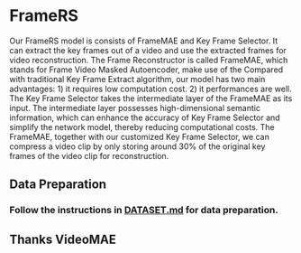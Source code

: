 # FrameRS


Our FrameRS model is consists of FrameMAE and Key Frame Selector. It can
extract the key frames out of a video and use the extracted frames for 
video reconstruction. The Frame Reconstructor is called FrameMAE, which 
stands for Frame Video Masked Autoencoder, make use of the Compared with 
traditional Key Frame Extract algorithm, our model has two main advantages: 1) it 
requires low computation cost. 2) it performances are well. The Key Frame Selector
takes the intermediate layer of the FrameMAE as its input. The intermediate layer 
possesses high-dimensional semantic information, which can enhance the accuracy of 
Key Frame Selector and simplify the network model, thereby reducing computational costs.
The FrameMAE, together 
with our customized Key Frame Selector, we can compress a video clip by only storing around 
30% of the original key frames of the video clip for reconstruction.

## Data Preparation

### Follow the instructions in [DATASET.md](DATASET.md) for data preparation.



## Thanks VideoMAE
